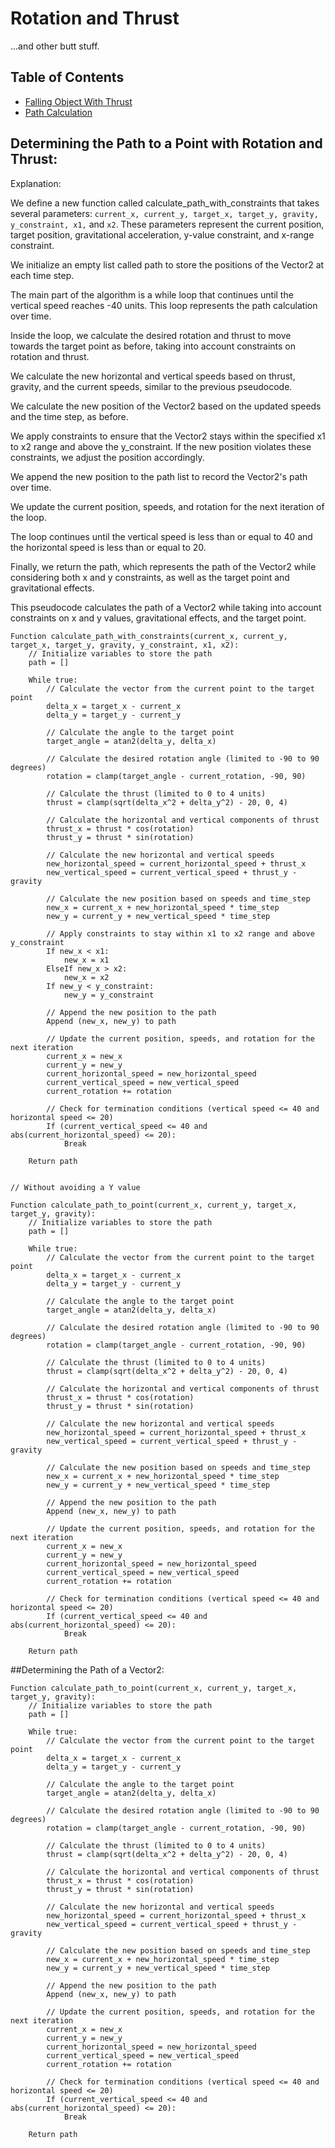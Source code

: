 # Rotation and Thrust
...and other butt stuff. 

## Table of Contents
 - [Falling Object With Thrust](#Determining-the-Path-to-a-Point-with-Rotation-and-Thrust)
 - [Path Calculation](#Determining-the-Path-of-a-Vector2)

## Determining the Path to a Point with Rotation and Thrust:

Explanation:

We define a new function called calculate_path_with_constraints that takes several parameters: 
```current_x, current_y, target_x, target_y, gravity, y_constraint, x1,``` and ```x2```. 
These parameters represent the current position, target position, gravitational acceleration,
y-value constraint, and x-range constraint.

We initialize an empty list called path to store the positions of the Vector2 at each time step.

The main part of the algorithm is a while loop that continues until the vertical speed reaches -40 units. 
This loop represents the path calculation over time.

Inside the loop, we calculate the desired rotation and thrust to move towards the target point as before, 
taking into account constraints on rotation and thrust.

We calculate the new horizontal and vertical speeds based on thrust, gravity, and the current speeds, 
similar to the previous pseudocode.

We calculate the new position of the Vector2 based on the updated speeds and the time step, as before.

We apply constraints to ensure that the Vector2 stays within the specified x1 to x2 range and above the y_constraint. 
If the new position violates these constraints, we adjust the position accordingly.

We append the new position to the path list to record the Vector2's path over time.

We update the current position, speeds, and rotation for the next iteration of the loop.

The loop continues until the vertical speed is less than or equal to 40 and the horizontal speed is less than or equal to 20.

Finally, we return the path, which represents the path of the Vector2 while considering both x and y constraints, 
as well as the target point and gravitational effects.

This pseudocode calculates the path of a Vector2 while taking into account constraints on x and y values,
gravitational effects, and the target point.

```
Function calculate_path_with_constraints(current_x, current_y, target_x, target_y, gravity, y_constraint, x1, x2):
    // Initialize variables to store the path
    path = []

    While true:
        // Calculate the vector from the current point to the target point
        delta_x = target_x - current_x
        delta_y = target_y - current_y

        // Calculate the angle to the target point
        target_angle = atan2(delta_y, delta_x)

        // Calculate the desired rotation angle (limited to -90 to 90 degrees)
        rotation = clamp(target_angle - current_rotation, -90, 90)

        // Calculate the thrust (limited to 0 to 4 units)
        thrust = clamp(sqrt(delta_x^2 + delta_y^2) - 20, 0, 4)

        // Calculate the horizontal and vertical components of thrust
        thrust_x = thrust * cos(rotation)
        thrust_y = thrust * sin(rotation)

        // Calculate the new horizontal and vertical speeds
        new_horizontal_speed = current_horizontal_speed + thrust_x
        new_vertical_speed = current_vertical_speed + thrust_y - gravity

        // Calculate the new position based on speeds and time_step
        new_x = current_x + new_horizontal_speed * time_step
        new_y = current_y + new_vertical_speed * time_step

        // Apply constraints to stay within x1 to x2 range and above y_constraint
        If new_x < x1:
            new_x = x1
        ElseIf new_x > x2:
            new_x = x2
        If new_y < y_constraint:
            new_y = y_constraint

        // Append the new position to the path
        Append (new_x, new_y) to path

        // Update the current position, speeds, and rotation for the next iteration
        current_x = new_x
        current_y = new_y
        current_horizontal_speed = new_horizontal_speed
        current_vertical_speed = new_vertical_speed
        current_rotation += rotation

        // Check for termination conditions (vertical speed <= 40 and horizontal speed <= 20)
        If (current_vertical_speed <= 40 and abs(current_horizontal_speed) <= 20):
            Break

    Return path


// Without avoiding a Y value

Function calculate_path_to_point(current_x, current_y, target_x, target_y, gravity):
    // Initialize variables to store the path
    path = []

    While true:
        // Calculate the vector from the current point to the target point
        delta_x = target_x - current_x
        delta_y = target_y - current_y

        // Calculate the angle to the target point
        target_angle = atan2(delta_y, delta_x)

        // Calculate the desired rotation angle (limited to -90 to 90 degrees)
        rotation = clamp(target_angle - current_rotation, -90, 90)

        // Calculate the thrust (limited to 0 to 4 units)
        thrust = clamp(sqrt(delta_x^2 + delta_y^2) - 20, 0, 4)

        // Calculate the horizontal and vertical components of thrust
        thrust_x = thrust * cos(rotation)
        thrust_y = thrust * sin(rotation)

        // Calculate the new horizontal and vertical speeds
        new_horizontal_speed = current_horizontal_speed + thrust_x
        new_vertical_speed = current_vertical_speed + thrust_y - gravity

        // Calculate the new position based on speeds and time_step
        new_x = current_x + new_horizontal_speed * time_step
        new_y = current_y + new_vertical_speed * time_step

        // Append the new position to the path
        Append (new_x, new_y) to path

        // Update the current position, speeds, and rotation for the next iteration
        current_x = new_x
        current_y = new_y
        current_horizontal_speed = new_horizontal_speed
        current_vertical_speed = new_vertical_speed
        current_rotation += rotation

        // Check for termination conditions (vertical speed <= 40 and horizontal speed <= 20)
        If (current_vertical_speed <= 40 and abs(current_horizontal_speed) <= 20):
            Break

    Return path

```


##Determining the Path of a Vector2:

```
Function calculate_path_to_point(current_x, current_y, target_x, target_y, gravity):
    // Initialize variables to store the path
    path = []

    While true:
        // Calculate the vector from the current point to the target point
        delta_x = target_x - current_x
        delta_y = target_y - current_y

        // Calculate the angle to the target point
        target_angle = atan2(delta_y, delta_x)

        // Calculate the desired rotation angle (limited to -90 to 90 degrees)
        rotation = clamp(target_angle - current_rotation, -90, 90)

        // Calculate the thrust (limited to 0 to 4 units)
        thrust = clamp(sqrt(delta_x^2 + delta_y^2) - 20, 0, 4)

        // Calculate the horizontal and vertical components of thrust
        thrust_x = thrust * cos(rotation)
        thrust_y = thrust * sin(rotation)

        // Calculate the new horizontal and vertical speeds
        new_horizontal_speed = current_horizontal_speed + thrust_x
        new_vertical_speed = current_vertical_speed + thrust_y - gravity

        // Calculate the new position based on speeds and time_step
        new_x = current_x + new_horizontal_speed * time_step
        new_y = current_y + new_vertical_speed * time_step

        // Append the new position to the path
        Append (new_x, new_y) to path

        // Update the current position, speeds, and rotation for the next iteration
        current_x = new_x
        current_y = new_y
        current_horizontal_speed = new_horizontal_speed
        current_vertical_speed = new_vertical_speed
        current_rotation += rotation

        // Check for termination conditions (vertical speed <= 40 and horizontal speed <= 20)
        If (current_vertical_speed <= 40 and abs(current_horizontal_speed) <= 20):
            Break

    Return path

```

